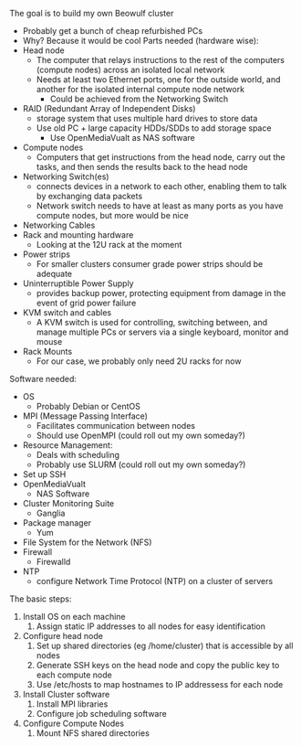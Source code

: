 The goal is to build my own Beowulf cluster
- Probably get a bunch of cheap refurbished PCs
- Why? Because it would be cool
Parts needed (hardware wise):
- Head node
	- The computer that relays instructions to the rest of the computers (compute nodes) across an isolated local network
	- Needs at least two Ethernet ports, one for the outside world, and another for the isolated internal compute node network
		- Could be achieved from the Networking Switch
- RAID (Redundant Array of Independent Disks)
	- storage system that uses multiple hard drives to store data
	- Use old PC + large capacity HDDs/SDDs to add storage space
		- Use OpenMediaVualt as NAS software
- Compute nodes
	- Computers that get instructions from the head node, carry out the tasks, and then sends the results back to the head node
- Networking Switch(es)
	- connects devices in a network to each other, enabling them to talk by exchanging data packets
	- Network switch needs to have at least as many ports as you have compute nodes, but more would be nice
- Networking Cables
- Rack and mounting hardware
	- Looking at the 12U rack at the moment
- Power strips
	- For smaller clusters consumer grade power strips should be adequate
- Uninterruptible Power Supply
	- provides backup power, protecting equipment from damage in the event of grid power failure
- KVM switch and cables
	- A KVM switch is used for controlling, switching between, and manage multiple PCs or servers via a single keyboard, monitor and mouse
- Rack Mounts
	- For our case, we probably only need 2U racks for now

Software needed:
- OS
	- Probably Debian or CentOS
- MPI (Message Passing Interface)
	- Facilitates communication between nodes
	- Should use OpenMPI (could roll out my own someday?)
- Resource Management:
	- Deals with scheduling
	- Probably use SLURM (could roll out my own someday?)
- Set up SSH
- OpenMediaVualt
	- NAS Software
- Cluster Monitoring Suite
	- Ganglia
- Package manager
	- Yum
- File System for the Network (NFS)
- Firewall
	- Firewalld
- NTP
	- configure Network Time Protocol (NTP) on a cluster of servers

The basic steps:
1. Install OS on each machine
	1. Assign static IP addresses to all nodes for easy identification
2. Configure head node
	1. Set up shared directories (eg /home/cluster) that is accessible by all nodes
	2. Generate SSH keys on the head node and copy the public key to each compute node
	3. Use /etc/hosts to map hostnames to IP addressess for each node
3. Install Cluster software
	1. Install MPI libraries
	2. Configure job scheduling software
4. Configure Compute Nodes
	1. Mount NFS shared directories